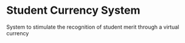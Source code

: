 # Student Currency System
System to stimulate the recognition of student merit through a virtual currency
